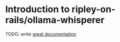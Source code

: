# Introduction to ripley-on-rails/ollama-whisperer

TODO: write [great documentation](http://jacobian.org/writing/what-to-write/)
